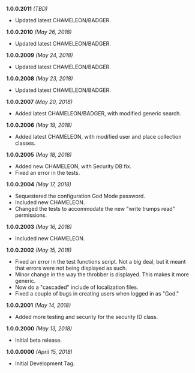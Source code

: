 **1.0.0.2011** *(TBD)*

- Updated latest CHAMELEON/BADGER.

**1.0.0.2010** *(May 26, 2018)*

- Updated latest CHAMELEON/BADGER.

**1.0.0.2009** *(May 24, 2018)*

- Updated latest CHAMELEON/BADGER.

**1.0.0.2008** *(May 23, 2018)*

- Updated latest CHAMELEON/BADGER.

**1.0.0.2007** *(May 20, 2018)*

- Added latest CHAMELEON/BADGER, with modified generic search.

**1.0.0.2006** *(May 19, 2018)*

- Added latest CHAMELEON, with modified user and place collection classes.

**1.0.0.2005** *(May 18, 2018)*

- Added new CHAMELEON, with Security DB fix.
- Fixed an error in the tests.

**1.0.0.2004** *(May 17, 2018)*

- Sequestered the configuration God Mode password.
- Included new CHAMELEON.
- Changed the tests to accommodate the new "write trumps read" permissions.

**1.0.0.2003** *(May 16, 2018)*

- Included new CHAMELEON.

**1.0.0.2002** *(May 15, 2018)*

- Fixed an error in the test functions script. Not a big deal, but it meant that errors were not being displayed as such.
- Minor change in the way the throbber is displayed. This makes it more generic.
- Now do a "cascaded" include of localization files.
- Fixed a couple of bugs in creating users when logged in as "God."

**1.0.0.2001** *(May 14, 2018)*

- Added more testing and security for the security ID class.

**1.0.0.2000** *(May 13, 2018)*

- Initial beta release.

**1.0.0.0000** *(April 15, 2018)*

- Initial Development Tag.